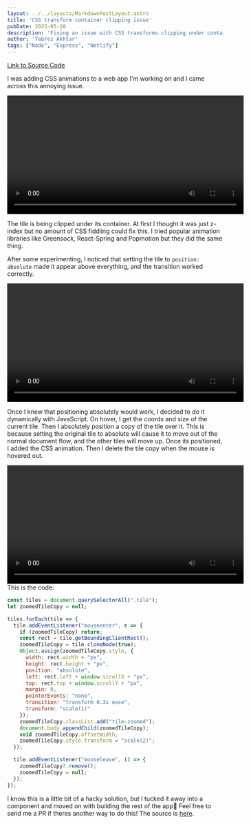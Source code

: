 ```yaml
---
layout: ../../layouts/MarkdownPostLayout.astro
title: 'CSS transform container clipping issue'
pubDate: 2025-05-28
description: 'Fixing an issue with CSS transforms clipping under container.'
author: 'Tabrez Akhtar'
tags: ["Node", "Express", "Netlify"]
---
```

[Link to Source Code](https://github.com/tabrezakhtar/CSS-Animation)

I was adding CSS animations to a web app I'm working on and I came across this annoying issue.

<video width="550px" controls>
  <source src="/assets/video/grid1.mp4" type="video/mp4">
  Your browser does not support the video tag.
</video>

The tile is being clipped under its container.  At first I thought it was just z-index but no amount of CSS fiddling could fix this.  I tried popular animation libraries like Greensock, React-Spring and Popmotion but they did the same thing.

After some experimenting, I noticed that setting the tile to <code>position: absolute</code> made it appear above everything, and the transition worked correctly.

<video width="550px" controls>
  <source src="/assets/video/absolute.mp4" type="video/mp4">
  Your browser does not support the video tag.
</video>

Once I knew that positioning absolutely would work, I decided to do it dynamically with JavaScript.  On hover, I get the coords and size of the current tile.  Then I absolutely position a copy of the tile over it.  This is because setting the original tile to absolute will cause it to move out of the normal document flow, and the other tiles will move up.  Once its positioned, I added the CSS animation. Then I delete the tile copy when the mouse is hovered out.

<video width="550px" controls>
  <source src="/assets/video/grid2.mp4" type="video/mp4">
  Your browser does not support the video tag.
</video>
<br />
This is the code:

```js
const tiles = document.querySelectorAll(".tile");
let zoomedTileCopy = null;

tiles.forEach(tile => {
  tile.addEventListener("mouseenter", e => {
    if (zoomedTileCopy) return;
    const rect = tile.getBoundingClientRect();
    zoomedTileCopy = tile.cloneNode(true);
    Object.assign(zoomedTileCopy.style, {
      width: rect.width + "px",
      height: rect.height + "px",
      position: "absolute",
      left: rect.left + window.scrollX + "px",
      top: rect.top + window.scrollY + "px",
      margin: 0,
      pointerEvents: "none",
      transition: "transform 0.3s ease",
      transform: "scale(1)"
    });
    zoomedTileCopy.classList.add("tile-zoomed");
    document.body.appendChild(zoomedTileCopy);
    void zoomedTileCopy.offsetWidth;
    zoomedTileCopy.style.transform = "scale(2)";
  });

  tile.addEventListener("mouseleave", () => {
    zoomedTileCopy?.remove();
    zoomedTileCopy = null;
  });
});
```
I know this is a little bit of a hacky solution, but I tucked it away into a component and moved on with building the rest of the app🤷  Feel free to send me a PR if theres another way to do this!  The source is [here](https://github.com/tabrezakhtar/CSS-Animation).
